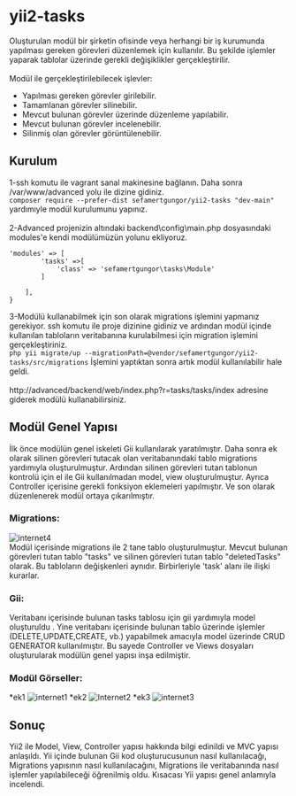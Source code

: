 # yii2-tasks
Oluşturulan modül bir şirketin ofisinde veya herhangi bir iş kurumunda yapılması gereken görevleri düzenlemek için kullanılır. Bu şekilde işlemler yaparak tablolar üzerinde gerekli değişiklikler gerçekleştirilir.
<br/> <br/>
Modül ile gerçekleştirilebilecek işlevler:
- Yapılması gereken görevler girilebilir.
- Tamamlanan görevler silinebilir.
- Mevcut bulunan görevler üzerinde düzenleme yapılabilir.
- Mevcut bulunan görevler incelenebilir.
- Silinmiş olan görevler görüntülenebilir.
## Kurulum
1-ssh komutu ile vagrant sanal makinesine bağlanın. Daha sonra /var/www/advanced yolu ile dizine gidiniz.
<br/>
   `composer require --prefer-dist sefamertgungor/yii2-tasks "dev-main"` yardımıyle modül kurulumunu yapınız.
<br/><br/>
2-Advanced projenizin altındaki backend\config\main.php dosyasındaki modules'e kendi modülümüzün yolunu ekliyoruz.
<br/>
```
'modules' => [
        'tasks' =>[
            'class' => 'sefamertgungor\tasks\Module'
        ]

    ],
}

```
3-Modülü kullanabilmek için son olarak migrations işlemini yapmanız gerekiyor. ssh komutu ile proje dizinine gidiniz ve ardından modül içinde kullanılan tabloların veritabanına kurulabilmesi için migration işlemini gerçekleştiriniz.<br/>
`php yii migrate/up --migrationPath=@vendor/sefamertgungor/yii2-tasks/src/migrations` İşlemini yaptıktan sonra artık modül kullanılabilir hale geldi.
<br/><br/>
http://advanced/backend/web/index.php?r=tasks/tasks/index adresine giderek modülü kullanabilirsiniz.
## Modül Genel Yapısı
İlk önce modülün genel iskeleti Gii kullanılarak yaratılmıştır. Daha sonra ek olarak silinen görevleri tutacak olan veritabanındaki tablo migrations yardımıyla oluşturulmuştur. Ardından silinen görevleri tutan tablonun kontrolü için el ile Gii kullanılmadan model, view oluşturulmuştur. Ayrıca Controller içerisine gerekli fonksiyon eklemeleri yapılmıştır. Ve son olarak düzenlenerek modül ortaya çıkarılmıştır. 
### Migrations:
![internet4](https://user-images.githubusercontent.com/72219337/104810965-3a3da300-5809-11eb-9fe8-602fd1c8a7a5.jpg)<br/>
Modül içerisinde migrations ile 2 tane tablo oluşturulmuştur. Mevcut bulunan görevleri tutan tablo "tasks" ve silinen görevleri tutan tablo "deletedTasks" olarak. Bu tabloların değişkenleri aynıdır. Birbirleriyle 'task' alanı ile ilişki kurarlar.
### Gii:
Veritabanı içerisinde bulunan tasks tablosu için gii yardımıyla model oluşturuldu . Yine veritabanı içerisinde bulunan tablo üzerinde işlemler (DELETE,UPDATE,CREATE, vb.) yapabilmek amacıyla model üzerinde CRUD GENERATOR kullanılmıştır. Bu sayede Controller ve Views dosyaları oluşturularak modülün genel yapısı inşa edilmiştir.
### Modül Görseller:
*ek1 ![internet1](https://user-images.githubusercontent.com/72219337/104810915-fd71ac00-5808-11eb-8f10-485e08b3b90d.jpg)
*ek2 ![Internet2](https://user-images.githubusercontent.com/72219337/104810934-1712f380-5809-11eb-9b62-c47c0ce9d136.jpg)
*ek3 ![internet3](https://user-images.githubusercontent.com/72219337/104810939-2134f200-5809-11eb-92ce-01a9cf1f633b.jpg)
## Sonuç
Yii2 ile Model, View, Controller yapısı hakkında bilgi edinildi ve MVC yapısı anlaşıldı. Yii içinde bulunan Gii kod oluşturucusunun nasıl kullanılacağı, Migrations yapısının nasıl kullanılacağını, Migrations ile veritabanında nasıl işlemler yapılabileceği öğrenilmiş oldu. Kısacası Yii yapısı genel anlamıyla incelendi.
